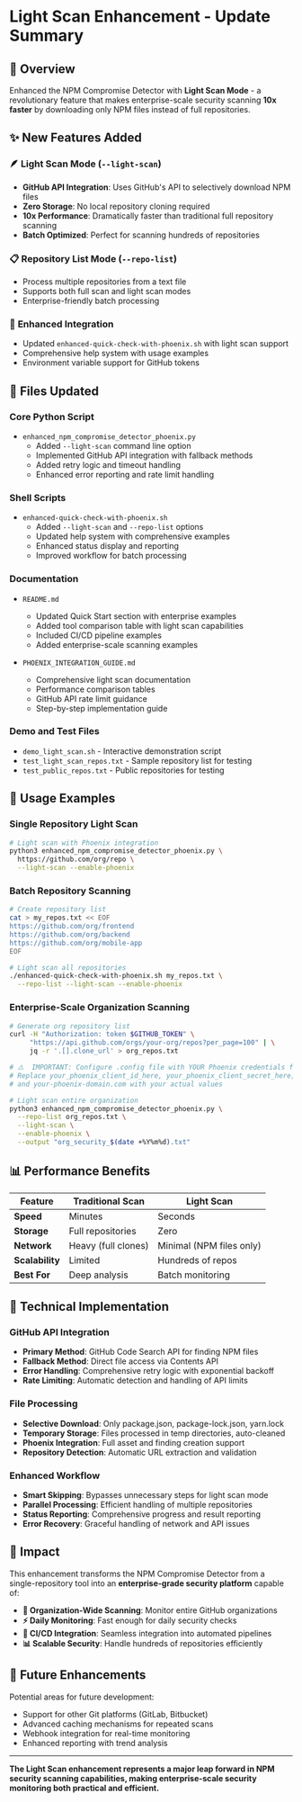 # Light Scan Enhancement - Update Summary

## 🎯 Overview

Enhanced the NPM Compromise Detector with **Light Scan Mode** - a revolutionary feature that makes enterprise-scale security scanning **10x faster** by downloading only NPM files instead of full repositories.

## ✨ New Features Added

### 🪶 **Light Scan Mode (`--light-scan`)**
- **GitHub API Integration**: Uses GitHub's API to selectively download NPM files
- **Zero Storage**: No local repository cloning required
- **10x Performance**: Dramatically faster than traditional full repository scanning
- **Batch Optimized**: Perfect for scanning hundreds of repositories

### 📋 **Repository List Mode (`--repo-list`)**
- Process multiple repositories from a text file
- Supports both full scan and light scan modes
- Enterprise-friendly batch processing

### 🔧 **Enhanced Integration**
- Updated `enhanced-quick-check-with-phoenix.sh` with light scan support
- Comprehensive help system with usage examples
- Environment variable support for GitHub tokens

## 📁 Files Updated

### **Core Python Script**
- `enhanced_npm_compromise_detector_phoenix.py`
  - Added `--light-scan` command line option
  - Implemented GitHub API integration with fallback methods
  - Added retry logic and timeout handling
  - Enhanced error reporting and rate limit handling

### **Shell Scripts**
- `enhanced-quick-check-with-phoenix.sh`
  - Added `--light-scan` and `--repo-list` options
  - Updated help system with comprehensive examples
  - Enhanced status display and reporting
  - Improved workflow for batch processing

### **Documentation**
- `README.md`
  - Updated Quick Start section with enterprise examples
  - Added tool comparison table with light scan capabilities
  - Included CI/CD pipeline examples
  - Added enterprise-scale scanning examples

- `PHOENIX_INTEGRATION_GUIDE.md`
  - Comprehensive light scan documentation
  - Performance comparison tables
  - GitHub API rate limit guidance
  - Step-by-step implementation guide

### **Demo and Test Files**
- `demo_light_scan.sh` - Interactive demonstration script
- `test_light_scan_repos.txt` - Sample repository list for testing
- `test_public_repos.txt` - Public repositories for testing

## 🚀 Usage Examples

### **Single Repository Light Scan**
```bash
# Light scan with Phoenix integration
python3 enhanced_npm_compromise_detector_phoenix.py \
  https://github.com/org/repo \
  --light-scan --enable-phoenix
```

### **Batch Repository Scanning**
```bash
# Create repository list
cat > my_repos.txt << EOF
https://github.com/org/frontend
https://github.com/org/backend
https://github.com/org/mobile-app
EOF

# Light scan all repositories
./enhanced-quick-check-with-phoenix.sh my_repos.txt \
  --repo-list --light-scan --enable-phoenix
```

### **Enterprise-Scale Organization Scanning**
```bash
# Generate org repository list
curl -H "Authorization: token $GITHUB_TOKEN" \
     "https://api.github.com/orgs/your-org/repos?per_page=100" | \
     jq -r '.[].clone_url' > org_repos.txt

# ⚠️  IMPORTANT: Configure .config file with YOUR Phoenix credentials first!
# Replace your_phoenix_client_id_here, your_phoenix_client_secret_here, 
# and your-phoenix-domain.com with your actual values

# Light scan entire organization
python3 enhanced_npm_compromise_detector_phoenix.py \
  --repo-list org_repos.txt \
  --light-scan \
  --enable-phoenix \
  --output "org_security_$(date +%Y%m%d).txt"
```

## 📊 Performance Benefits

| Feature | Traditional Scan | Light Scan |
|---------|------------------|------------|
| **Speed** | Minutes | Seconds |
| **Storage** | Full repositories | Zero |
| **Network** | Heavy (full clones) | Minimal (NPM files only) |
| **Scalability** | Limited | Hundreds of repos |
| **Best For** | Deep analysis | Batch monitoring |

## 🔧 Technical Implementation

### **GitHub API Integration**
- **Primary Method**: GitHub Code Search API for finding NPM files
- **Fallback Method**: Direct file access via Contents API
- **Error Handling**: Comprehensive retry logic with exponential backoff
- **Rate Limiting**: Automatic detection and handling of API limits

### **File Processing**
- **Selective Download**: Only package.json, package-lock.json, yarn.lock
- **Temporary Storage**: Files processed in temp directories, auto-cleaned
- **Phoenix Integration**: Full asset and finding creation support
- **Repository Detection**: Automatic URL extraction and validation

### **Enhanced Workflow**
- **Smart Skipping**: Bypasses unnecessary steps for light scan mode
- **Parallel Processing**: Efficient handling of multiple repositories
- **Status Reporting**: Comprehensive progress and result reporting
- **Error Recovery**: Graceful handling of network and API issues

## 🎉 Impact

This enhancement transforms the NPM Compromise Detector from a single-repository tool into an **enterprise-grade security platform** capable of:

- **🏢 Organization-Wide Scanning**: Monitor entire GitHub organizations
- **⚡ Daily Monitoring**: Fast enough for daily security checks
- **🔄 CI/CD Integration**: Seamless integration into automated pipelines
- **📊 Scalable Security**: Handle hundreds of repositories efficiently

## 🔮 Future Enhancements

Potential areas for future development:
- Support for other Git platforms (GitLab, Bitbucket)
- Advanced caching mechanisms for repeated scans
- Webhook integration for real-time monitoring
- Enhanced reporting with trend analysis

---

**The Light Scan enhancement represents a major leap forward in NPM security scanning capabilities, making enterprise-scale security monitoring both practical and efficient.**
